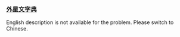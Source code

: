 ### [外星文字典](https://leetcode.com/problems/Jf1JuT)

<p>English description is not available for the problem. Please switch to Chinese.</p>
